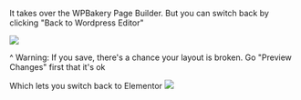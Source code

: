 
It takes over the WPBakery Page Builder. But you can switch back by clicking "Back to Wordpress Editor"

![](IcMHvWP.png)


^ Warning: If you save, there's a chance your layout is broken. Go "Preview Changes" first that it's ok

Which lets you switch back to Elementor
![](YLe5THk.png)

